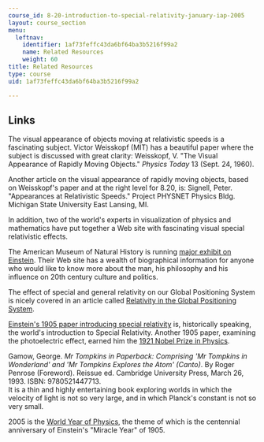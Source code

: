 ```yaml
---
course_id: 8-20-introduction-to-special-relativity-january-iap-2005
layout: course_section
menu:
  leftnav:
    identifier: 1af73feffc43da6bf64ba3b5216f99a2
    name: Related Resources
    weight: 60
title: Related Resources
type: course
uid: 1af73feffc43da6bf64ba3b5216f99a2

---
```


Links
-----

The visual appearance of objects moving at relativistic speeds is a fascinating subject. Victor Weisskopf (MIT) has a beautiful paper where the subject is discussed with great clarity: Weisskopf, V. "The Visual Appearance of Rapidly Moving Objects." _Physics Today_ 13 (Sept. 24, 1960).

Another article on the visual appearance of rapidly moving objects, based on Weisskopf's paper and at the right level for 8.20, is: Signell, Peter. "Appearances at Relativistic Speeds." Project PHYSNET Physics Bldg. Michigan State University East Lansing, MI.

In addition, two of the world's experts in visualization of physics and mathematics have put together a Web site with fascinating visual special relativistic effects.

The American Museum of Natural History is running [major exhibit on Einstein](http://www.amnh.org/exhibitions/einstein/). Their Web site has a wealth of biographical information for anyone who would like to know more about the man, his philosophy and his influence on 20th century culture and politics.

The effect of special and general relativity on our Global Positioning System is nicely covered in an article called [Relativity in the Global Positioning System](https://link.springer.com/article/10.12942/lrr-2003-1).

[Einstein's 1905 paper introducing special relativity](http://www.fourmilab.ch/etexts/einstein/specrel/www/) is, historically speaking, the world's introduction to Special Relativity. Another 1905 paper, examining the photoelectric effect, earned him the [1921 Nobel Prize in Physics](https://www.nobelprize.org/prizes/physics/1921/summary/).

Gamow, George. _Mr Tompkins in Paperback: Comprising 'Mr Tompkins in Wonderland' and 'Mr Tompkins Explores the Atom' (Canto)_. By Roger Penrose (Foreword). Reissue ed. Cambridge University Press, March 26, 1993. ISBN: 9780521447713.  
It is a thin and highly entertaining book exploring worlds in which the velocity of light is not so very large, and in which Planck's constant is not so very small.

2005 is the [World Year of Physics](https://www2.lbl.gov/LBL-Programs/wyp2005/), the theme of which is the centennial anniversary of Einstein's "Miracle Year" of 1905.